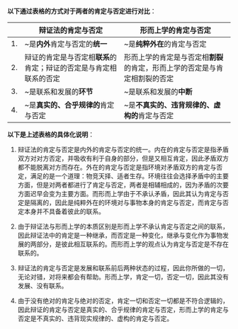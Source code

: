 
**以下通过表格的方式对于两者的肯定与否定进行对比**：

|  | 辩证法的肯定与否定  | 形而上学的肯定与否定 |
| -- | -- | -- |
|1.|~是**内外**肯定与否定的**统一**| ~是**纯粹外在**的肯定与否定|
|2.|辩证的肯定是与否定相**联系**的肯定；辩证的否定是与肯定相联系的否定 | 形而上学的肯定是与否定相**割裂**的肯定，形而上学的否定是与肯定相割裂的否定|
|3.|~是联系和发展的**环节** | ~是联系和发展的**中断**|
|4.|~是**真实的、合乎规律的**肯定与否定|~是**不真实的、违背规律的、虚构的**肯定与否定 |


**以下是上述表格的具体化说明**：

1. 辩证法的肯定与否定是内外的肯定与否定的统一。内在的肯定与否定是指矛盾双方对对方否定，并吸收有利于自身的部分，但是又相互肯定，因此矛盾双方都不能脱离对方而存在。外在的肯定与否定是指环境对矛盾双方的肯定与否定，满足的是一个道理：物竞天择、适者生存。环境往往会选择矛盾中的主要方面，但是对两者都进行了肯定与否定，两者是相辅相成的，因为矛盾的次要方面迟早会变为主要方面。而形而上学由于不承认矛盾，因此其认为肯定与否定是隔离的，因此是纯粹外在的环境对与事物本身的肯定与否定，而肯定与否定本身并不具备着彼此的联系。

2. 由于辩证法与形而上学的本质区别是形而上学不承认肯定与否定之间的联系，因此辩证法中的肯定是一种继承，而否定是一种变化，继承与变化作为事物发展的两部分，是彼此相互联系的。而形而上学的观点认为肯定与否定是不存在联系的。

3. 辩证法的肯定与否定是发展和联系前后两种状态的过程，因此你所做的一切，无论对错，对将来都会有帮助。形而上学，肯定一切，否定一切，因此其没有发展、没有联系。

4. 由于没有绝对的肯定与绝对的否定，肯定一切和否定一切都是不符合逻辑的，因此辩证的肯定与否定是真实的、合乎规律的肯定与否定，形而上学的肯定与否定是不真实的、违背现实规律的、虚构的肯定与否定。
